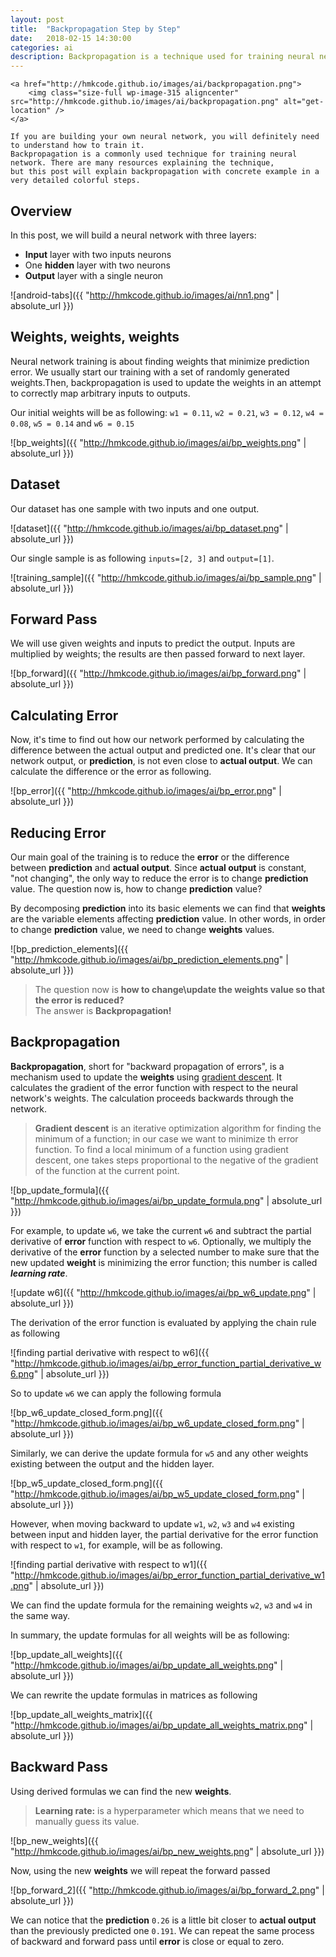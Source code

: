 ```yaml
---
layout: post
title:  "Backpropagation Step by Step"
date:   2018-02-15 14:30:00
categories: ai
description: Backpropagation is a technique used for training neural network. There are many resources explaining the technique, but this post will explain backpropagation with concrete example in a very detailed colorful steps. 
---
```



<p style="text-align: justify;">
	
	<a href="http://hmkcode.github.io/images/ai/backpropagation.png">
		<img class="size-full wp-image-315 aligncenter" src="http://hmkcode.github.io/images/ai/backpropagation.png" alt="get-location" />
	</a>
	
	If you are building your own neural network, you will definitely need to understand how to train it.
	Backpropagation is a commonly used technique for training neural network. There are many resources explaining the technique, 
	but this post will explain backpropagation with concrete example in a very detailed colorful steps.
</p>

## Overview

In this post, we will build a neural network with three layers:

- **Input** layer with two inputs neurons
- One **hidden** layer with two neurons 
- **Output** layer with a single neuron 

![android-tabs]({{ "http://hmkcode.github.io/images/ai/nn1.png" | absolute_url }})




## Weights, weights, weights

Neural network training is about finding weights that minimize prediction error. We usually start our training with a set of randomly generated weights.Then, backpropagation is used to update the weights in an attempt to correctly map arbitrary inputs to outputs.

Our initial weights will be as following:
`w1 = 0.11`, `w2 = 0.21`, `w3 = 0.12`, `w4 = 0.08`, `w5 = 0.14` and `w6 = 0.15`

![bp_weights]({{ "http://hmkcode.github.io/images/ai/bp_weights.png" | absolute_url }})

## Dataset

Our dataset has one sample with two inputs and one output. 

![dataset]({{ "http://hmkcode.github.io/images/ai/bp_dataset.png" | absolute_url }})

Our single sample is as following `inputs=[2, 3]` and `output=[1]`.

![training_sample]({{ "http://hmkcode.github.io/images/ai/bp_sample.png" | absolute_url }})

## Forward Pass

We will use given weights and inputs to predict the output. Inputs are multiplied by weights; the results are then passed forward to next layer. 

![bp_forward]({{ "http://hmkcode.github.io/images/ai/bp_forward.png" | absolute_url }})

## Calculating Error

Now, it's time to find out how our network performed by calculating the difference between the actual output and predicted one. It's clear that our network output, or **prediction**, is not even close to **actual output**. We can calculate the difference or the error as following.

![bp_error]({{ "http://hmkcode.github.io/images/ai/bp_error.png" | absolute_url }})

## Reducing Error

Our main goal of the training is to reduce the **error** or the difference between **prediction** and **actual output**. Since **actual output** is constant, "not changing", the only way to reduce the error is to change **prediction** value. The question now is, how to change **prediction** value?

By decomposing **prediction** into its basic elements we can find that **weights** are the variable elements affecting **prediction** value. In other words, in order to change **prediction** value, we need to change **weights** values. 

![bp_prediction_elements]({{ "http://hmkcode.github.io/images/ai/bp_prediction_elements.png" | absolute_url }})

> The question now is **how to change\update the weights value so that the error is reduced?**  
> The answer is **Backpropagation!**


## **Backpropagation**

**Backpropagation**,  short for "backward propagation of errors", is a mechanism used to update the **weights** using [gradient descent](https://en.wikipedia.org/wiki/Gradient_descent). It calculates the gradient of the error function with respect to the neural network's weights. The calculation proceeds backwards through the network.

> **Gradient descent** is an iterative optimization algorithm for finding the minimum of a function; in our case we want to minimize th error function. To find a local minimum of a function using gradient descent, one takes steps proportional to the negative of the gradient of the function at the current point. 

![bp_update_formula]({{ "http://hmkcode.github.io/images/ai/bp_update_formula.png" | absolute_url }})


For example, to update `w6`, we take the current `w6` and subtract the partial derivative of **error** function with respect to `w6`. Optionally, we multiply the derivative of the **error** function by a selected number to make sure that the new updated **weight** is minimizing the error function; this number is called ***learning rate***. 


![update w6]({{ "http://hmkcode.github.io/images/ai/bp_w6_update.png" | absolute_url }})

The derivation of the error function is evaluated by applying the chain rule as following

![finding partial derivative with respect to w6]({{ "http://hmkcode.github.io/images/ai/bp_error_function_partial_derivative_w6.png" | absolute_url }})

So to update `w6` we can apply the following formula

![bp_w6_update_closed_form.png]({{ "http://hmkcode.github.io/images/ai/bp_w6_update_closed_form.png" | absolute_url }})

Similarly, we can derive the update formula for `w5` and any other weights existing between the output and the hidden layer.

![bp_w5_update_closed_form.png]({{ "http://hmkcode.github.io/images/ai/bp_w5_update_closed_form.png" | absolute_url }})


However, when moving backward to update `w1`, `w2`, `w3` and `w4` existing between input and hidden layer, the partial derivative for the error function with respect to `w1`, for example, will be as following.

![finding partial derivative with respect to w1]({{ "http://hmkcode.github.io/images/ai/bp_error_function_partial_derivative_w1.png" | absolute_url }})

We can find the update formula for the remaining weights `w2`, `w3` and `w4` in the same way. 

In summary, the update formulas for all weights will be as following:

![bp_update_all_weights]({{ "http://hmkcode.github.io/images/ai/bp_update_all_weights.png" | absolute_url }})

We can rewrite the update formulas in matrices as following

![bp_update_all_weights_matrix]({{ "http://hmkcode.github.io/images/ai/bp_update_all_weights_matrix.png" | absolute_url }})

## Backward Pass

Using derived formulas we can find the new **weights**. 

> **Learning rate:** is a hyperparameter which means that we need to manually guess its value.

![bp_new_weights]({{ "http://hmkcode.github.io/images/ai/bp_new_weights.png" | absolute_url }})

Now, using the new **weights** we will repeat the forward passed

![bp_forward_2]({{ "http://hmkcode.github.io/images/ai/bp_forward_2.png" | absolute_url }})

We can notice that the **prediction** `0.26` is a little bit closer to **actual output** than the previously predicted one `0.191`. We can repeat the same process of backward and forward pass until **error** is close or equal to zero.

